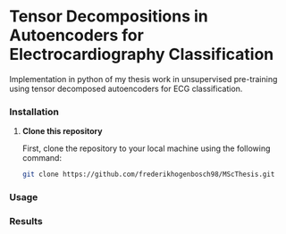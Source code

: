 # Tensor Decompositions in Autoencoders for Electrocardiography Classification
Implementation in python of my thesis work in unsupervised pre-training using tensor decomposed autoencoders for ECG classification.


### Installation
1. **Clone this repository**

   First, clone the repository to your local machine using the following command:

   ```bash
   git clone https://github.com/frederikhogenbosch98/MScThesis.git
   ```
   
   



### Usage


### Results


